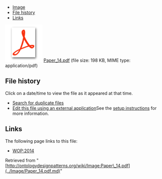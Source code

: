 * [Image](../Image/Paper_14.pdf.md#file)
* [File history](../Image/Paper_14.pdf.md#filehistory)
* [Links](../Image/Paper_14.pdf.md#filelinks)

[![](../skins/common/images/icons/fileicon-pdf.png)](../Image/Paper_14.pdf.md "Paper 14.pdf")
[Paper\_14.pdf](../images/9/98/Paper_14.pdf "Paper 14.pdf")‎  (file size: 198 KB, MIME type: application/pdf)





## File history

Click on a date/time to view the file as it appeared at that time.



  
* [Search for duplicate files](http://ontologydesignpatterns.org/wiki/Special:FileDuplicateSearch/Paper_14.pdf "Special:FileDuplicateSearch/Paper 14.pdf")
* [Edit this file using an external application](http://ontologydesignpatterns.org/wiki/index.php?title=Image:Paper_14.pdf&action=edit&externaledit=true&mode=file "Image:Paper 14.pdf")See the [setup instructions](http://www.mediawiki.org/wiki/Manual:External_editors "http://www.mediawiki.org/wiki/Manual:External_editors") for more information.

## Links



The following page links to this file:


* [WOP:2014](../WOP/2014.md "WOP:2014")


Retrieved from "[http://ontologydesignpatterns.org/wiki/Image:Paper\_14.pdf](../Image/Paper_14.pdf.md)"